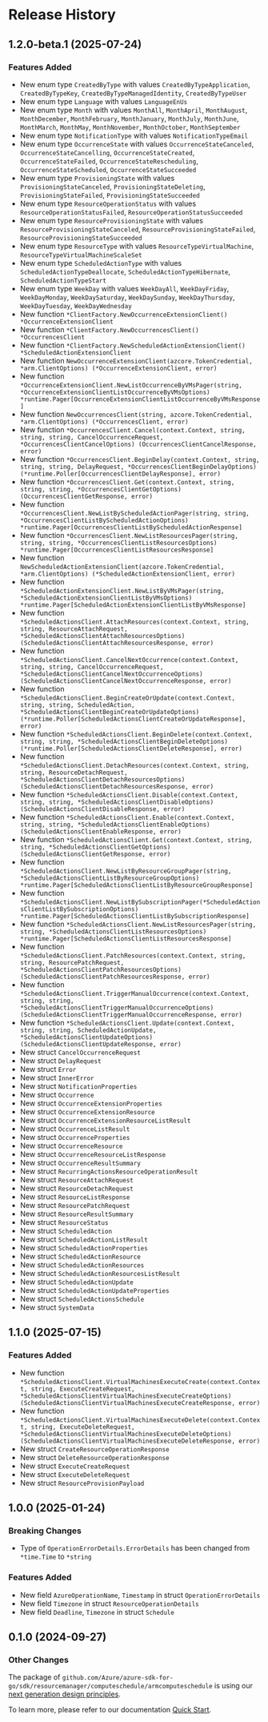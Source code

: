 # Release History

## 1.2.0-beta.1 (2025-07-24)
### Features Added

- New enum type `CreatedByType` with values `CreatedByTypeApplication`, `CreatedByTypeKey`, `CreatedByTypeManagedIdentity`, `CreatedByTypeUser`
- New enum type `Language` with values `LanguageEnUs`
- New enum type `Month` with values `MonthAll`, `MonthApril`, `MonthAugust`, `MonthDecember`, `MonthFebruary`, `MonthJanuary`, `MonthJuly`, `MonthJune`, `MonthMarch`, `MonthMay`, `MonthNovember`, `MonthOctober`, `MonthSeptember`
- New enum type `NotificationType` with values `NotificationTypeEmail`
- New enum type `OccurrenceState` with values `OccurrenceStateCanceled`, `OccurrenceStateCancelling`, `OccurrenceStateCreated`, `OccurrenceStateFailed`, `OccurrenceStateRescheduling`, `OccurrenceStateScheduled`, `OccurrenceStateSucceeded`
- New enum type `ProvisioningState` with values `ProvisioningStateCanceled`, `ProvisioningStateDeleting`, `ProvisioningStateFailed`, `ProvisioningStateSucceeded`
- New enum type `ResourceOperationStatus` with values `ResourceOperationStatusFailed`, `ResourceOperationStatusSucceeded`
- New enum type `ResourceProvisioningState` with values `ResourceProvisioningStateCanceled`, `ResourceProvisioningStateFailed`, `ResourceProvisioningStateSucceeded`
- New enum type `ResourceType` with values `ResourceTypeVirtualMachine`, `ResourceTypeVirtualMachineScaleSet`
- New enum type `ScheduledActionType` with values `ScheduledActionTypeDeallocate`, `ScheduledActionTypeHibernate`, `ScheduledActionTypeStart`
- New enum type `WeekDay` with values `WeekDayAll`, `WeekDayFriday`, `WeekDayMonday`, `WeekDaySaturday`, `WeekDaySunday`, `WeekDayThursday`, `WeekDayTuesday`, `WeekDayWednesday`
- New function `*ClientFactory.NewOccurrenceExtensionClient() *OccurrenceExtensionClient`
- New function `*ClientFactory.NewOccurrencesClient() *OccurrencesClient`
- New function `*ClientFactory.NewScheduledActionExtensionClient() *ScheduledActionExtensionClient`
- New function `NewOccurrenceExtensionClient(azcore.TokenCredential, *arm.ClientOptions) (*OccurrenceExtensionClient, error)`
- New function `*OccurrenceExtensionClient.NewListOccurrenceByVMsPager(string, *OccurrenceExtensionClientListOccurrenceByVMsOptions) *runtime.Pager[OccurrenceExtensionClientListOccurrenceByVMsResponse]`
- New function `NewOccurrencesClient(string, azcore.TokenCredential, *arm.ClientOptions) (*OccurrencesClient, error)`
- New function `*OccurrencesClient.Cancel(context.Context, string, string, string, CancelOccurrenceRequest, *OccurrencesClientCancelOptions) (OccurrencesClientCancelResponse, error)`
- New function `*OccurrencesClient.BeginDelay(context.Context, string, string, string, DelayRequest, *OccurrencesClientBeginDelayOptions) (*runtime.Poller[OccurrencesClientDelayResponse], error)`
- New function `*OccurrencesClient.Get(context.Context, string, string, string, *OccurrencesClientGetOptions) (OccurrencesClientGetResponse, error)`
- New function `*OccurrencesClient.NewListByScheduledActionPager(string, string, *OccurrencesClientListByScheduledActionOptions) *runtime.Pager[OccurrencesClientListByScheduledActionResponse]`
- New function `*OccurrencesClient.NewListResourcesPager(string, string, string, *OccurrencesClientListResourcesOptions) *runtime.Pager[OccurrencesClientListResourcesResponse]`
- New function `NewScheduledActionExtensionClient(azcore.TokenCredential, *arm.ClientOptions) (*ScheduledActionExtensionClient, error)`
- New function `*ScheduledActionExtensionClient.NewListByVMsPager(string, *ScheduledActionExtensionClientListByVMsOptions) *runtime.Pager[ScheduledActionExtensionClientListByVMsResponse]`
- New function `*ScheduledActionsClient.AttachResources(context.Context, string, string, ResourceAttachRequest, *ScheduledActionsClientAttachResourcesOptions) (ScheduledActionsClientAttachResourcesResponse, error)`
- New function `*ScheduledActionsClient.CancelNextOccurrence(context.Context, string, string, CancelOccurrenceRequest, *ScheduledActionsClientCancelNextOccurrenceOptions) (ScheduledActionsClientCancelNextOccurrenceResponse, error)`
- New function `*ScheduledActionsClient.BeginCreateOrUpdate(context.Context, string, string, ScheduledAction, *ScheduledActionsClientBeginCreateOrUpdateOptions) (*runtime.Poller[ScheduledActionsClientCreateOrUpdateResponse], error)`
- New function `*ScheduledActionsClient.BeginDelete(context.Context, string, string, *ScheduledActionsClientBeginDeleteOptions) (*runtime.Poller[ScheduledActionsClientDeleteResponse], error)`
- New function `*ScheduledActionsClient.DetachResources(context.Context, string, string, ResourceDetachRequest, *ScheduledActionsClientDetachResourcesOptions) (ScheduledActionsClientDetachResourcesResponse, error)`
- New function `*ScheduledActionsClient.Disable(context.Context, string, string, *ScheduledActionsClientDisableOptions) (ScheduledActionsClientDisableResponse, error)`
- New function `*ScheduledActionsClient.Enable(context.Context, string, string, *ScheduledActionsClientEnableOptions) (ScheduledActionsClientEnableResponse, error)`
- New function `*ScheduledActionsClient.Get(context.Context, string, string, *ScheduledActionsClientGetOptions) (ScheduledActionsClientGetResponse, error)`
- New function `*ScheduledActionsClient.NewListByResourceGroupPager(string, *ScheduledActionsClientListByResourceGroupOptions) *runtime.Pager[ScheduledActionsClientListByResourceGroupResponse]`
- New function `*ScheduledActionsClient.NewListBySubscriptionPager(*ScheduledActionsClientListBySubscriptionOptions) *runtime.Pager[ScheduledActionsClientListBySubscriptionResponse]`
- New function `*ScheduledActionsClient.NewListResourcesPager(string, string, *ScheduledActionsClientListResourcesOptions) *runtime.Pager[ScheduledActionsClientListResourcesResponse]`
- New function `*ScheduledActionsClient.PatchResources(context.Context, string, string, ResourcePatchRequest, *ScheduledActionsClientPatchResourcesOptions) (ScheduledActionsClientPatchResourcesResponse, error)`
- New function `*ScheduledActionsClient.TriggerManualOccurrence(context.Context, string, string, *ScheduledActionsClientTriggerManualOccurrenceOptions) (ScheduledActionsClientTriggerManualOccurrenceResponse, error)`
- New function `*ScheduledActionsClient.Update(context.Context, string, string, ScheduledActionUpdate, *ScheduledActionsClientUpdateOptions) (ScheduledActionsClientUpdateResponse, error)`
- New struct `CancelOccurrenceRequest`
- New struct `DelayRequest`
- New struct `Error`
- New struct `InnerError`
- New struct `NotificationProperties`
- New struct `Occurrence`
- New struct `OccurrenceExtensionProperties`
- New struct `OccurrenceExtensionResource`
- New struct `OccurrenceExtensionResourceListResult`
- New struct `OccurrenceListResult`
- New struct `OccurrenceProperties`
- New struct `OccurrenceResource`
- New struct `OccurrenceResourceListResponse`
- New struct `OccurrenceResultSummary`
- New struct `RecurringActionsResourceOperationResult`
- New struct `ResourceAttachRequest`
- New struct `ResourceDetachRequest`
- New struct `ResourceListResponse`
- New struct `ResourcePatchRequest`
- New struct `ResourceResultSummary`
- New struct `ResourceStatus`
- New struct `ScheduledAction`
- New struct `ScheduledActionListResult`
- New struct `ScheduledActionProperties`
- New struct `ScheduledActionResource`
- New struct `ScheduledActionResources`
- New struct `ScheduledActionResourcesListResult`
- New struct `ScheduledActionUpdate`
- New struct `ScheduledActionUpdateProperties`
- New struct `ScheduledActionsSchedule`
- New struct `SystemData`


## 1.1.0 (2025-07-15)
### Features Added

- New function `*ScheduledActionsClient.VirtualMachinesExecuteCreate(context.Context, string, ExecuteCreateRequest, *ScheduledActionsClientVirtualMachinesExecuteCreateOptions) (ScheduledActionsClientVirtualMachinesExecuteCreateResponse, error)`
- New function `*ScheduledActionsClient.VirtualMachinesExecuteDelete(context.Context, string, ExecuteDeleteRequest, *ScheduledActionsClientVirtualMachinesExecuteDeleteOptions) (ScheduledActionsClientVirtualMachinesExecuteDeleteResponse, error)`
- New struct `CreateResourceOperationResponse`
- New struct `DeleteResourceOperationResponse`
- New struct `ExecuteCreateRequest`
- New struct `ExecuteDeleteRequest`
- New struct `ResourceProvisionPayload`


## 1.0.0 (2025-01-24)
### Breaking Changes

- Type of `OperationErrorDetails.ErrorDetails` has been changed from `*time.Time` to `*string`

### Features Added

- New field `AzureOperationName`, `Timestamp` in struct `OperationErrorDetails`
- New field `Timezone` in struct `ResourceOperationDetails`
- New field `Deadline`, `Timezone` in struct `Schedule`


## 0.1.0 (2024-09-27)
### Other Changes

The package of `github.com/Azure/azure-sdk-for-go/sdk/resourcemanager/computeschedule/armcomputeschedule` is using our [next generation design principles](https://azure.github.io/azure-sdk/general_introduction.html).

To learn more, please refer to our documentation [Quick Start](https://aka.ms/azsdk/go/mgmt).
